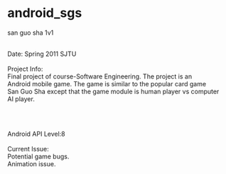 android_sgs
===========

san guo sha 1v1<br/><br/>

Date: Spring 2011 SJTU<br/><br/>
Project  Info:<br/>
Final project of course-Software Engineering. The project is an<br/>
Android mobile game. The game is similar to the popular card game<br/>
San Guo Sha except that the game module is human player vs computer<br/>
AI player.

<br/><br/>

Android API Level:8<br/>
<br/>
Current Issue:<br/>
Potential game bugs.<br/>
Animation issue.<br/>
